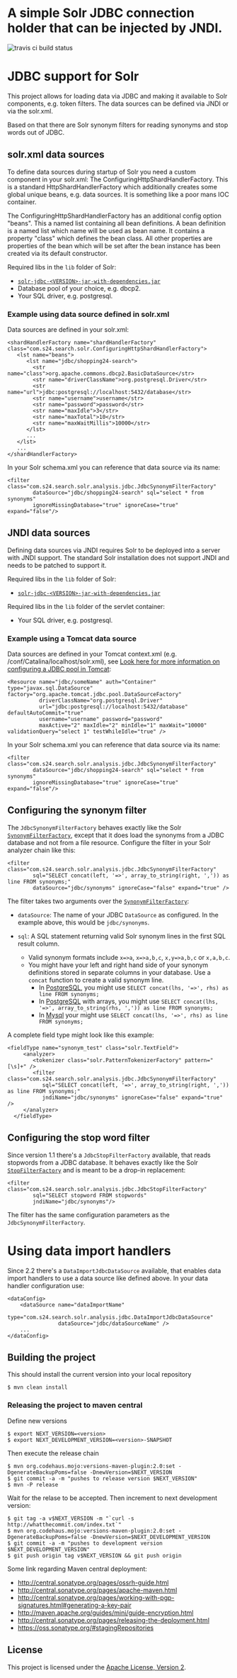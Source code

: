 A simple Solr JDBC connection holder that can be injected by JNDI.
==================

![travis ci build status](https://travis-ci.org/shopping24/solr-jdbc.png)

# JDBC support for Solr

This project allows for loading data via JDBC and making it available to Solr components, e.g. token filters.
The data sources can be defined via JNDI or via the solr.xml.

Based on that there are Solr synonym filters for reading synonyms and stop words out of JDBC.

## solr.xml data sources

To define data sources during startup of Solr you need a custom component in your solr.xml: 
The ConfiguringHttpShardHandlerFactory. This is a standard HttpShardHandlerFactory which additionally
creates some global unique beans, e.g. data sources. It is something like a poor mans IOC container.

The ConfiguringHttpShardHandlerFactory has an additional config option "beans".
This a named list containing all bean definitions. 
A bean definition is a named list which name will be used as bean name.
It contains a property "class" which defines the bean class. 
All other properties are properties of the bean which will be set 
after the bean instance has been created via its default constructor.

Required libs in the `lib` folder of Solr:
* [`solr-jdbc-<VERSION>-jar-with-dependencies.jar`](https://github.com/shopping24/solr-jdbc-synonyms/releases/download/v2.1.0/solr-jdbc-synonyms-2.1.0-jar-with-dependencies.jar) 
* Database pool of your choice, e.g. dbcp2.
* Your SQL driver, e.g. postgresql.

### Example using data source defined in solr.xml

Data sources are defined in your solr.xml:

    <shardHandlerFactory name="shardHandlerFactory" class="com.s24.search.solr.ConfiguringHttpShardHandlerFactory">
       <lst name="beans">
          <lst name="jdbc/shopping24-search">
            <str name="class">org.apache.commons.dbcp2.BasicDataSource</str>
            <str name="driverClassName">org.postgresql.Driver</str>
            <str name="url">jdbc:postgresql://localhost:5432/database</str>
            <str name="username">username</str>
            <str name="password">password</str>
            <str name="maxIdle">3</str>
            <str name="maxTotal">10</str>
            <str name="maxWaitMillis">10000</str>
          </lst>
          ...
       </lst>
       ...
    </shardHandlerFactory>


In your Solr schema.xml you can reference that data source via its name:

    <filter class="com.s24.search.solr.analysis.jdbc.JdbcSynonymFilterFactory"
            dataSource="jdbc/shopping24-search" sql="select * from synonyms"
            ignoreMissingDatabase="true" ignoreCase="true" expand="false"/>

## JNDI data sources

Defining data sources via JNDI requires Solr to be deployed into a server with JNDI support.
The standard Solr installation does not support JNDI and needs to be patched to support it.

Required libs in the `lib` folder of Solr:
* [`solr-jdbc-<VERSION>-jar-with-dependencies.jar`](https://github.com/shopping24/solr-jdbc-synonyms/releases/download/v2.1.0/solr-jdbc-synonyms-2.1.0-jar-with-dependencies.jar) 

Required libs in the `lib` folder of the servlet container:
* Your SQL driver, e.g. postgresql.

### Example using a Tomcat data source

Data sources are defined in your Tomcat context.xml (e.g. <tomcat>/conf/Catalina/localhost/solr.xml), see
[Look here for more information on configuring a JDBC pool in Tomcat](http://tomcat.apache.org/tomcat-7.0-doc/jndi-datasource-examples-howto.html):

    <Resource name="jdbc/someName" auth="Container" type="javax.sql.DataSource" factory="org.apache.tomcat.jdbc.pool.DataSourceFactory"
              driverClassName="org.postgresql.Driver" 
              url="jdbc:postgresql://localhost:5432/database" defaultAutoCommit="true"
              username="username" password="password"
              maxActive="2" maxIdle="2" minIdle="1" maxWait="10000" validationQuery="select 1" testWhileIdle="true" /> 

In your Solr schema.xml you can reference that data source via its name:

    <filter class="com.s24.search.solr.analysis.jdbc.JdbcSynonymFilterFactory"
            dataSource="jdbc/shopping24-search" sql="select * from synonyms"
            ignoreMissingDatabase="true" ignoreCase="true" expand="false"/>

## Configuring the synonym filter

The `JdbcSynonymFilterFactory` behaves exactly like the Solr 
[`SynonymFilterFactory`](https://wiki.apache.org/solr/AnalyzersTokenizersTokenFilters#solr.SynonymFilterFactory),
except that it does load the synonyms from a JDBC database and not from a file resource.
Configure the filter in your Solr analyzer chain like this:

    <filter class="com.s24.search.solr.analysis.jdbc.JdbcSynonymFilterFactory"   
            sql="SELECT concat(left, '=>', array_to_string(right, ',')) as line FROM synonyms;" 
            dataSource="jdbc/synonyms" ignoreCase="false" expand="true" />

The filter takes two arguments over the 
[`SynonymFilterFactory`](https://wiki.apache.org/solr/AnalyzersTokenizersTokenFilters#solr.SynonymFilterFactory):
	
* `dataSource`: The name of your JDBC `DataSource` as configured. In the example above, this would be `jdbc/synonyms`.
   
* `sql`: A SQL statement returning valid Solr synonym lines in the first SQL result column.  
  * Valid synonym formats include `x=>a`, `x=>a,b,c`, `x,y=>a,b,c` or `x,a,b,c`.
  * You might have your left and right hand side of your synonym definitions stored
    in separate columns in your database. Use a `concat` function to create a valid synonym line.
    * In [PostgreSQL](http://www.postgresql.org/docs/9.3/static/functions-string.html), you might use `SELECT concat(lhs, '=>', rhs) as line FROM synonyms;`
    * In [PostgreSQL](http://www.postgresql.org/docs/9.3/static/functions-array.html) with arrays, you might use `SELECT concat(lhs, '=>', array_to_string(rhs, ',')) as line FROM synonyms;`
    * In [Mysql](http://dev.mysql.com/doc/refman/5.6/en/string-functions.html#function_concat) your might use `SELECT concat(lhs, '=>', rhs) as line FROM synonyms;`

A complete field type might look like this example:

	<fieldType name="synonym_test" class="solr.TextField">
         <analyzer>
            <tokenizer class="solr.PatternTokenizerFactory" pattern="[\s]+" />
            <filter class="com.s24.search.solr.analysis.jdbc.JdbcSynonymFilterFactory"   
               sql="SELECT concat(left, '=>', array_to_string(right, ',')) as line FROM synonyms;" 
               jndiName="jdbc/synonyms" ignoreCase="false" expand="true" />
         </analyzer>
      </fieldType>

## Configuring the stop word filter

Since version 1.1 there's a `JdbcStopFilterFactory` available, that reads stopwords from a JDBC database. 
It behaves exactly like the Solr [`StopFilterFactory`](https://wiki.apache.org/solr/AnalyzersTokenizersTokenFilters#solr.StopFilterFactory)
and is meant to be a drop-in replacement:

    <filter class="com.s24.search.solr.analysis.jdbc.JdbcStopFilterFactory"   
            sql="SELECT stopword FROM stopwords" 
            jndiName="jdbc/synonyms"/>

The filter has the same configuration parameters as the `JdbcSynonymFilterFactory`.

# Using data import handlers

Since 2.2 there's a `DataImportJdbcDataSource` available, that enables data import handlers 
to use a data source like defined above. In your data handler configuration use:

    <dataConfig>
        <dataSource name="dataImportName" 
                    type="com.s24.search.solr.analysis.jdbc.DataImportJdbcDataSource" 
                    dataSource="jdbc/dataSourceName" />
        ...
    </dataConfig>

## Building the project

This should install the current version into your local repository

    $ mvn clean install
    
### Releasing the project to maven central
    
Define new versions
    
    $ export NEXT_VERSION=<version>
    $ export NEXT_DEVELOPMENT_VERSION=<version>-SNAPSHOT

Then execute the release chain

    $ mvn org.codehaus.mojo:versions-maven-plugin:2.0:set -DgenerateBackupPoms=false -DnewVersion=$NEXT_VERSION
    $ git commit -a -m "pushes to release version $NEXT_VERSION"
    $ mvn -P release
    
Wait for the relase to be accepted. Then increment to next development version:
    
    $ git tag -a v$NEXT_VERSION -m "`curl -s http://whatthecommit.com/index.txt`"
    $ mvn org.codehaus.mojo:versions-maven-plugin:2.0:set -DgenerateBackupPoms=false -DnewVersion=$NEXT_DEVELOPMENT_VERSION
    $ git commit -a -m "pushes to development version $NEXT_DEVELOPMENT_VERSION"
    $ git push origin tag v$NEXT_VERSION && git push origin

Some link regarding Maven central deployment:

* http://central.sonatype.org/pages/ossrh-guide.html
* http://central.sonatype.org/pages/apache-maven.html
* http://central.sonatype.org/pages/working-with-pgp-signatures.html#generating-a-key-pair
* http://maven.apache.org/guides/mini/guide-encryption.html
* http://central.sonatype.org/pages/releasing-the-deployment.html
* https://oss.sonatype.org/#stagingRepositories

## License

This project is licensed under the [Apache License, Version 2](http://www.apache.org/licenses/LICENSE-2.0.html).
